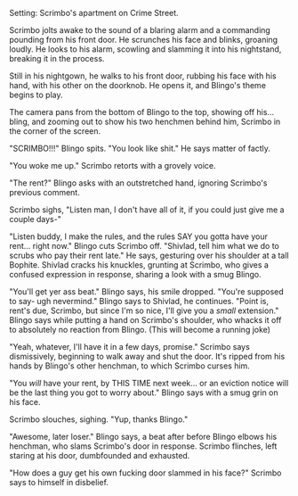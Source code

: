 Setting: Scrimbo's apartment on Crime Street.

Scrimbo jolts awake to the sound of a blaring alarm and a commanding pounding from his front door. He scrunches his face and blinks, groaning loudly. He looks to his alarm, scowling and slamming it into his nightstand, breaking it in the process. 

Still in his nightgown, he walks to his front door, rubbing his face with his hand, with his other on the doorknob. He opens it, and Blingo's theme begins to play.

The camera pans from the bottom of Blingo to the top, showing off his... bling, and zooming out to show his two henchmen behind him, Scrimbo in the corner of the screen.

"SCRIMBO!!!" Blingo spits. 
"You look like shit." He says matter of factly.

"You woke me up." Scrimbo retorts with a grovely voice.

"The rent?" Blingo asks with an outstretched hand, ignoring Scrimbo's previous comment.

Scrimbo sighs, "Listen man, I don't have all of it, if you could just give me a couple days-"

"Listen buddy, I make the rules, and the rules SAY you gotta have your rent... right now." Blingo cuts Scrimbo off.
"Shivlad, tell him what we do to scrubs who pay their rent late." He says, gesturing over his shoulder at a tall Bophite. Shivlad cracks his knuckles, grunting at Scrimbo, who gives a confused expression in response, sharing a look with a smug Blingo.

"You'll get yer ass beat." Blingo says, his smile dropped.
"You're supposed to say- ugh nevermind." Blingo says to Shivlad, he continues.
"Point is, rent's due, Scrimbo, but since I'm so nice, I'll give you a *small* extension." Blingo says while putting a hand on Scrimbo's shoulder, who whacks it off to absolutely no reaction from Blingo. (This will become a running joke)

"Yeah, whatever, I'll have it in a few days, promise." Scrimbo says dismissively, beginning to walk away and shut the door. It's ripped from his hands by Blingo's other henchman, to which Scrimbo curses him.

"You *will* have your rent, by THIS TIME next week... or an eviction notice will be the last thing you got to worry about." Blingo says with a smug grin on his face. 

Scrimbo slouches, sighing. "Yup, thanks Blingo."

"Awesome, later loser." Blingo says, a beat after before Blingo elbows his henchman, who slams Scrimbo's door in response. Scrimbo flinches, left staring at his door, dumbfounded and exhausted.

"How does a guy get his own fucking door slammed in his face?" Scrimbo says to himself in disbelief.